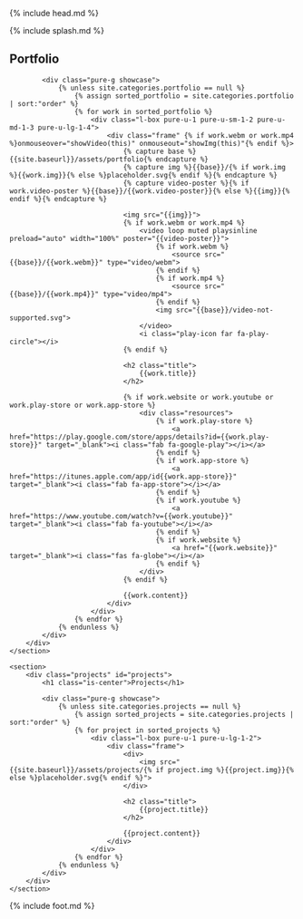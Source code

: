 {% include head.md %}

{% include splash.md %}

<div class="content-wrapper">
    <section>
        <div class="portfolio" id="portfolio">
            <h1 class="is-center">Portfolio</h1>

            <div class="pure-g showcase">
                {% unless site.categories.portfolio == null %}
                    {% assign sorted_portfolio = site.categories.portfolio | sort:"order" %}
                    {% for work in sorted_portfolio %}
                        <div class="l-box pure-u-1 pure-u-sm-1-2 pure-u-md-1-3 pure-u-lg-1-4">
                            <div class="frame" {% if work.webm or work.mp4 %}onmouseover="showVideo(this)" onmouseout="showImg(this)"{% endif %}>
                                {% capture base %}{{site.baseurl}}/assets/portfolio{% endcapture %}
                                {% capture img %}{{base}}/{% if work.img %}{{work.img}}{% else %}placeholder.svg{% endif %}{% endcapture %}
                                {% capture video-poster %}{% if work.video-poster %}{{base}}/{{work.video-poster}}{% else %}{{img}}{% endif %}{% endcapture %}

                                <img src="{{img}}">
                                {% if work.webm or work.mp4 %}
                                    <video loop muted playsinline preload="auto" width="100%" poster="{{video-poster}}">
                                        {% if work.webm %}
                                            <source src="{{base}}/{{work.webm}}" type="video/webm">
                                        {% endif %}
                                        {% if work.mp4 %}
                                            <source src="{{base}}/{{work.mp4}}" type="video/mp4">
                                        {% endif %}
                                        <img src="{{base}}/video-not-supported.svg">
                                    </video>
                                    <i class="play-icon far fa-play-circle"></i>
                                {% endif %}

                                <h2 class="title">
                                    {{work.title}}
                                </h2>

                                {% if work.website or work.youtube or work.play-store or work.app-store %}
                                    <div class="resources">
                                        {% if work.play-store %}
                                            <a href="https://play.google.com/store/apps/details?id={{work.play-store}}" target="_blank"><i class="fab fa-google-play"></i></a>
                                        {% endif %}
                                        {% if work.app-store %}
                                            <a href="https://itunes.apple.com/app/id{{work.app-store}}" target="_blank"><i class="fab fa-app-store"></i></a>
                                        {% endif %}
                                        {% if work.youtube %}
                                            <a href="https://www.youtube.com/watch?v={{work.youtube}}" target="_blank"><i class="fab fa-youtube"></i></a>
                                        {% endif %}
                                        {% if work.website %}
                                            <a href="{{work.website}}" target="_blank"><i class="fas fa-globe"></i></a>
                                        {% endif %}
                                    </div>
                                {% endif %}

                                {{work.content}}
                            </div>
                        </div>
                    {% endfor %}
                {% endunless %}
            </div>
        </div>
    </section>

    <section>
        <div class="projects" id="projects">
            <h1 class="is-center">Projects</h1>

            <div class="pure-g showcase">
                {% unless site.categories.projects == null %}
                    {% assign sorted_projects = site.categories.projects | sort:"order" %}
                    {% for project in sorted_projects %}
                        <div class="l-box pure-u-1 pure-u-lg-1-2">
                            <div class="frame">
                                <div>
                                    <img src="{{site.baseurl}}/assets/projects/{% if project.img %}{{project.img}}{% else %}placeholder.svg{% endif %}">
                                </div>

                                <h2 class="title">
                                    {{project.title}}
                                </h2>

                                {{project.content}}
                            </div>
                        </div>
                    {% endfor %}
                {% endunless %}
            </div>
        </div>
    </section>
</div>

{% include foot.md %}
